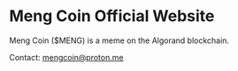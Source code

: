 # Meng Coin Official Website

Meng Coin ($MENG) is a meme on the Algorand blockchain.

Contact: mengcoin@proton.me
